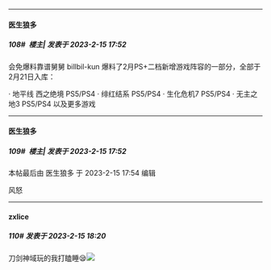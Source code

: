 
*****

####  医生狼多  
##### 108#         楼主| 发表于 2023-2-15 17:52

会免爆料靠谱舅舅 billbil-kun 爆料了2月PS+二档新增游戏阵容的一部分，全部于2月21日入库：

· 地平线 西之绝境 PS5/PS4
· 绯红结系 PS5/PS4
· 生化危机7 PS5/PS4
· 无主之地3 PS5/PS4
以及更多游戏 ​ ​​​

*****

####  医生狼多  
##### 109#         楼主| 发表于 2023-2-15 17:52

 本帖最后由 医生狼多 于 2023-2-15 17:54 编辑 

风怒


*****

####  zxlice  
##### 110#       发表于 2023-2-15 18:20

刀剑神域玩的我打瞌睡😪<img src="https://static.saraba1st.com/image/smiley/face2017/001.png" referrerpolicy="no-referrer">

